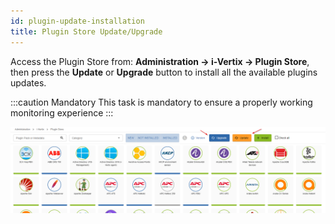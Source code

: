 ```yaml
---
id: plugin-update-installation
title: Plugin Store Update/Upgrade
---
```


Access the Plugin Store from: **Administration -> i-Vertix -> Plugin Store**, then press the **Update** or **Upgrade** button to install all the available plugins updates.

:::caution Mandatory
This task is mandatory to ensure a properly working monitoring experience
:::

![image](../../assets/before-you-start/plugin-store-update.png)